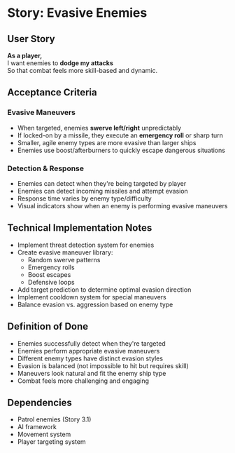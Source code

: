 # Story: Evasive Enemies

## User Story
**As a player,**  
I want enemies to **dodge my attacks**  
So that combat feels more skill-based and dynamic.  

## Acceptance Criteria

### Evasive Maneuvers
- When targeted, enemies **swerve left/right** unpredictably
- If locked-on by a missile, they execute an **emergency roll** or sharp turn
- Smaller, agile enemy types are more evasive than larger ships
- Enemies use boost/afterburners to quickly escape dangerous situations

### Detection & Response
- Enemies can detect when they're being targeted by player
- Enemies can detect incoming missiles and attempt evasion
- Response time varies by enemy type/difficulty
- Visual indicators show when an enemy is performing evasive maneuvers

## Technical Implementation Notes
- Implement threat detection system for enemies
- Create evasive maneuver library:
  - Random swerve patterns
  - Emergency rolls
  - Boost escapes
  - Defensive loops
- Add target prediction to determine optimal evasion direction
- Implement cooldown system for special maneuvers
- Balance evasion vs. aggression based on enemy type

## Definition of Done
- Enemies successfully detect when they're targeted
- Enemies perform appropriate evasive maneuvers
- Different enemy types have distinct evasion styles
- Evasion is balanced (not impossible to hit but requires skill)
- Maneuvers look natural and fit the enemy ship type
- Combat feels more challenging and engaging

## Dependencies
- Patrol enemies (Story 3.1)
- AI framework
- Movement system
- Player targeting system 